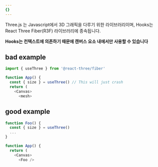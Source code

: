 ```yaml
---
{}
---
```

Three.js 는 Javascript에서 3D 그래픽을 다루기 위한 라이브러리이며, Hooks는 React Three Fiber(R3F) 라이브러리에 종속됩니다. 

**Hooks는 컨텍스트에 의존하기 때문에 캔버스 요소 내에서만 사용할 수 있습니다**

## bad example
```js
import { useThree } from '@react-three/fiber'

function App() {
  const { size } = useThree() // This will just crash
  return (
    <Canvas>
      <mesh>
```

## good example

```js
function Foo() {
  const { size } = useThree()
  ...
}

function App() {
  return (
    <Canvas>
      <Foo />
```